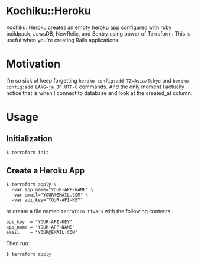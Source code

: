 # Kochiku::Heroku
Kochiku::Heroku creates an empty heroku app configured with ruby buildpack, JawsDB, NewRelic, and Sentry using power of Terraform. This is useful when you're creating Rails applications.

# Motivation
I'm so sick of keep forgetting `heroku config:add TZ=Asia/Tokyo` and `heroku config:add LANG=ja_JP.UTF-8` commands. And the only moment I actually notice that is when I connect to database and look at the created_at column.

# Usage
## Initialization
```
$ terraform init
```

## Create a Heroku App
```
$ terraform apply \
  -var app_name="YOUR-APP-NAME" \
  -var email="YOUR@EMAIL.COM" \
  -var api_key="YOUR-API-KEY"
```

or create a file named `terraform.tfvars` with the following contents:

```
api_key  = "YOUR-API-KEY"
app_name = "YOUR-APP-NAME"
email    = "YOUR@EMAIL.COM"
```

Then run:

```
$ terraform apply
```
